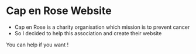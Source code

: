 # Cap en Rose Website

- Cap en Rose is a charity organisation which mission is to prevent cancer
- So I decided to help this association and create their website

You can help if you want !